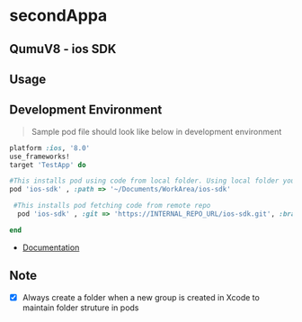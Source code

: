 # secondAppa

## QumuV8 - ios SDK




## Usage

## Development Environment

> Sample pod file should look like below in development environment
```ruby
platform :ios, '8.0'
use_frameworks!
target 'TestApp' do

#This installs pod using code from local folder. Using local folder you can do the hot edits to the ios-sdk project
pod 'ios-sdk' , :path => '~/Documents/WorkArea/ios-sdk'

 #This installs pod fetching code from remote repo
  pod 'ios-sdk' , :git => 'https://INTERNAL_REPO_URL/ios-sdk.git', :branch => 'develop'

end

```

- [Documentation](https://confluence.qumu.com/pages/viewpage.action?title=Private+Pods&spaceKey=mobile)


## Note

- [x] Always create a folder when a new group is created in Xcode to maintain folder struture in pods
